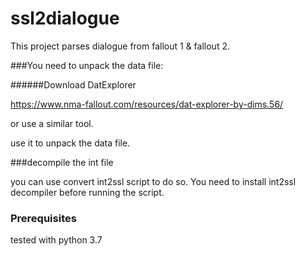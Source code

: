 # ssl2dialogue

This project parses dialogue from fallout 1 & fallout 2. 

###You need to unpack the data file:
 
######Download DatExplorer 

https://www.nma-fallout.com/resources/dat-explorer-by-dims.56/
 
or use a similar tool.

use it to unpack the data file.

###decompile the int file

you can use convert int2ssl script to do so.
You need to install int2ssl decompiler before running the script. 


### Prerequisites

tested with python 3.7



